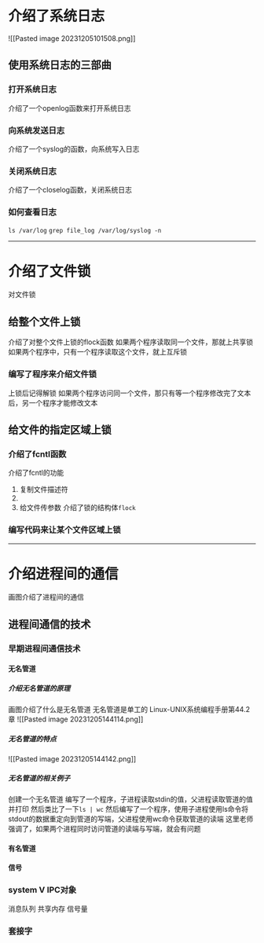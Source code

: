 # 介绍了系统日志
![[Pasted image 20231205101508.png]]
## 使用系统日志的三部曲
### 打开系统日志
介绍了一个openlog函数来打开系统日志
### 向系统发送日志
介绍了一个syslog的函数，向系统写入日志
### 关闭系统日志
介绍了一个closelog函数，关闭系统日志
### 如何查看日志
`ls /var/log`
`grep file_log /var/log/syslog -n`

---
# 介绍了文件锁
对文件锁
## 给整个文件上锁
介绍了对整个文件上锁的flock函数
	如果两个程序读取同一个文件，那就上共享锁
	如果两个程序中，只有一个程序读取这个文件，就上互斥锁
### 编写了程序来介绍文件锁
上锁后记得解锁
如果两个程序访问同一个文件，那只有等一个程序修改完了文本后，另一个程序才能修改文本
## 给文件的指定区域上锁
### 介绍了fcntl函数
介绍了fcntl的功能
1. 复制文件描述符
2. 
3. 给文件传参数
介绍了锁的结构体`flock`
### 编写代码来让某个文件区域上锁


---
# 介绍进程间的通信
画图介绍了进程间的通信
## 进程间通信的技术
### 早期进程间通信技术
#### 无名管道
##### 介绍无名管道的原理
画图介绍了什么是无名管道
无名管道是单工的
Linux-UNIX系统编程手册第44.2章
![[Pasted image 20231205144114.png]]
##### 无名管道的特点
![[Pasted image 20231205144142.png]]
##### 无名管道的相关例子
创建一个无名管道
编写了一个程序，子进程读取stdin的值，父进程读取管道的值并打印
然后类比了一下`ls | wc`
然后编写了一个程序，使用子进程使用ls命令将stdout的数据重定向到管道的写端，父进程使用wc命令获取管道的读端
这里老师强调了，如果两个进程同时访问管道的读端与写端，就会有问题
#### 有名管道
#### 信号
### system V IPC对象
消息队列
共享内存
信号量
### 套接字
